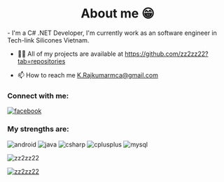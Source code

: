 <h1 align="center">About me 😁</h1>
- I'm a C# .NET Developer, I'm currently work as an software engineer in Tech-link Silicones Vietnam.

- 👨‍💻 All of my projects are available at https://github.com/zz2zz22?tab=repositories

- 📫 How to reach me K.Rajkumarmca@gmail.com

<h3 align="left">Connect with me:</h3>
<a href="https://www.facebook.com/leanhvu322/" target="_blank" rel="noreferrer"> <img src="https://icongr.am/devicon/facebook-original.svg?size=50&color=currentColor" alt="facebook"/> </a> 

<h3 align="left">My strengths are:</h3>
<p align="left"> 
<a> <img src="https://icongr.am/devicon/android-original-wordmark.svg?size=50&color=currentColor" alt="android"/> </a>
<a> <img src="https://icongr.am/devicon/java-original-wordmark.svg?size=50&color=currentColor" alt="java"/> </a> 
<a> <img src="https://icongr.am/devicon/csharp-original.svg?size=50&color=currentColor" alt="csharp"/> </a> 
<a> <img src="https://icongr.am/devicon/cplusplus-original.svg?size=50&color=currentColor" alt="cplusplus"/> </a> 
<a> <img src="https://icongr.am/devicon/mysql-original.svg?size=50&color=currentColor" alt="mysql"/> </a> 

<p><img align="center" src="https://github-readme-streak-stats.herokuapp.com/?user=zz2zz22&" alt="zz2zz22" /></p>

<p align="left"> <a href="https://github.com/ryo-ma/github-profile-trophy"><img src="https://github-profile-trophy.vercel.app/?username=zz2zz22" alt="zz2zz22" /></a> </p>
